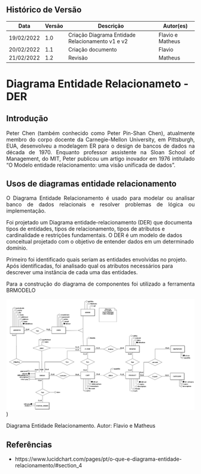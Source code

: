 ## Histórico de Versão

| Data       | Versão | Descrição                                                 | Autor(es)      |
| ---------- | ------ | --------------------------------------------------------- | ------------ |
| 19/02/2022 | 1.0    | Criação Diagrama Entidade Relacionamento v1 e v2          | Flavio e Matheus |
| 20/02/2022 | 1.1    | Criação documento                                         | Flavio |
| 21/02/2022 | 1.2    | Revisão                                                   | Matheus |


# Diagrama Entidade Relacionameto - DER

## Introdução

<p align="justify">Peter Chen (também conhecido como Peter Pin-Shan Chen), atualmente membro do corpo docente da Carnegie-Mellon University, em Pittsburgh, EUA, desenvolveu a modelagem ER para o design de bancos de dados na década de 1970. Enquanto professor assistente na Sloan School of Management, do MIT, Peter publicou um artigo inovador em 1976 intitulado “O Modelo entidade relacionamento: uma visão unificada de dados”.</p>

## Usos de diagramas entidade relacionamento

<p align="justify">O Diagrama Entidade Relacionamento é usado para modelar ou analisar banco de dados relacionais e resolver problemas de lógica ou implementação. 

Foi projetado um Diagrama entidade-relacionamento (DER) que documenta tipos de entidades, tipos de relacionamento, tipos de atributos e cardinalidade e restrições fundamentais. O DER é um modelo de dados conceitual projetado com o objetivo de entender dados em um determinado domínio.

Primeiro foi identificado quais seriam as entidades envolvidas no projeto. Após identificadas, foi analisado qual os atributos necessários para descrever uma instância de cada uma das entidades.</p>

<p align="justify"> Para a construção do diagrama de componentes foi utilizado a ferramenta BRMODELO </p>

[![Diagrama](../modelagem/imagensdiagramas/diagrama_entidade_relacionamento.png)](../modelagem/imagensdiagramas/diagrama_entidade_relacionamento.png))

<figcaption>Diagrama Entidade Relacionamento. Autor: Flavio e Matheus</figcaption>


## Referências

<ul align="justify">
    <li>https://www.lucidchart.com/pages/pt/o-que-e-diagrama-entidade-relacionamento/#section_4</li>
</ul>